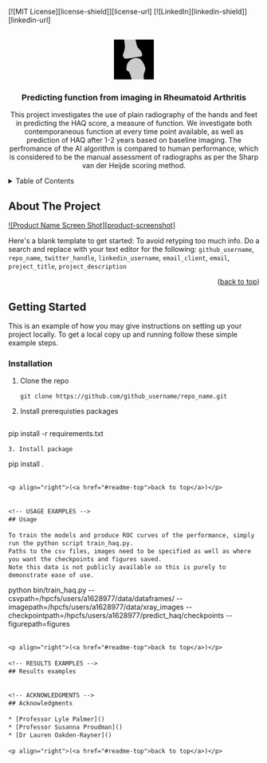 <a id="readme-top"></a>

[![MIT License][license-shield]][license-url]
[![LinkedIn][linkedin-shield]][linkedin-url]


<!-- PROJECT LOGO -->
<br />
<div align="center">
  <a href="https://github.com/alixbird/predict_haq">
    <img src="images/logo.png" alt="Logo" width="80" height="80">
  </a>

<h3 align="center">Predicting function from imaging in Rheumatoid Arthritis</h3>

  <p align="center">
    This project investigates the use of plain radiography of the hands and feet in predicting the HAQ score, a measure of function. 
    We investigate both contemporaneous function at every time point available, as well as prediction of HAQ after 1-2 years based on baseline imaging.
    The perfromance of the AI algorithm is compared to human performance, which is considered to be the manual assessment of radiographs
    as per the Sharp van der Heijde scoring method. 
  </p>
</div>



<!-- TABLE OF CONTENTS -->
<details>
  <summary>Table of Contents</summary>
  <ol>
    <li>
      <a href="#about-the-project">About The Project</a>
      <ul>
        <li><a href="#built-with">Built With</a></li>
      </ul>
    </li>
    <li>
      <a href="#getting-started">Getting Started</a>
      <ul>
        <li><a href="#prerequisites">Prerequisites</a></li>
        <li><a href="#installation">Installation</a></li>
      </ul>
    </li>
    <li><a href="#usage">Usage</a></li>
    <li><a href="#roadmap">Roadmap</a></li>
    <li><a href="#contributing">Contributing</a></li>
    <li><a href="#license">License</a></li>
    <li><a href="#contact">Contact</a></li>
    <li><a href="#acknowledgments">Acknowledgments</a></li>
  </ol>
</details>



<!-- ABOUT THE PROJECT -->
## About The Project

[![Product Name Screen Shot][product-screenshot]](https://example.com)

Here's a blank template to get started: To avoid retyping too much info. Do a search and replace with your text editor for the following: `github_username`, `repo_name`, `twitter_handle`, `linkedin_username`, `email_client`, `email`, `project_title`, `project_description`

<p align="right">(<a href="#readme-top">back to top</a>)</p>

<!-- GETTING STARTED -->
## Getting Started

This is an example of how you may give instructions on setting up your project locally.
To get a local copy up and running follow these simple example steps.


### Installation

1. Clone the repo
   ```
   git clone https://github.com/github_username/repo_name.git
   ```
2. Install prerequisties packages
   ```
  pip install -r requirements.txt
   ```
3. Install package 
   ```
   pip install .
   ```

<p align="right">(<a href="#readme-top">back to top</a>)</p>


<!-- USAGE EXAMPLES -->
## Usage

To train the models and produce ROC curves of the performance, simply run the python script train_haq.py.
Paths to the csv files, images need to be specified as well as where you want the checkpoints and figures saved. 
Note this data is not publicly available so this is purely to demonstrate ease of use.

```
python bin/train_haq.py --csvpath=/hpcfs/users/a1628977/data/dataframes/ --imagepath=/hpcfs/users/a1628977/data/xray_images --checkpointpath=/hpcfs/users/a1628977/predict_haq/checkpoints --figurepath=figures
 ```

<p align="right">(<a href="#readme-top">back to top</a>)</p>

<!-- RESULTS EXAMPLES -->
## Results examples


<!-- ACKNOWLEDGMENTS -->
## Acknowledgments

* [Professor Lyle Palmer]()
* [Professor Susanna Proudman]()
* [Dr Lauren Oakden-Rayner]()

<p align="right">(<a href="#readme-top">back to top</a>)</p>

